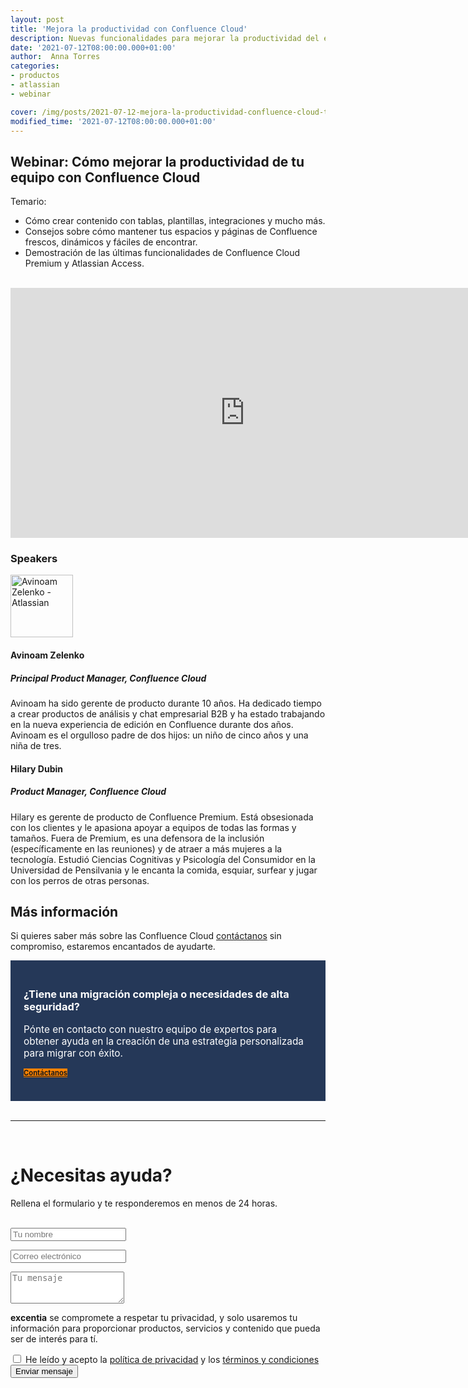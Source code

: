 ```yaml
---
layout: post
title: 'Mejora la productividad con Confluence Cloud'
description: Nuevas funcionalidades para mejorar la productividad del equipo
date: '2021-07-12T08:00:00.000+01:00'
author:  Anna Torres
categories: 
- productos
- atlassian
- webinar

cover: /img/posts/2021-07-12-mejora-la-productividad-confluence-cloud-thumb.png
modified_time: '2021-07-12T08:00:00.000+01:00'
---
```


## Webinar: Cómo mejorar la productividad de tu equipo con Confluence Cloud

Temario:

- Cómo crear contenido con tablas, plantillas, integraciones y mucho más.
- Consejos sobre cómo mantener tus espacios y páginas de Confluence frescos, dinámicos y fáciles de encontrar.
- Demostración de las últimas funcionalidades de Confluence Cloud Premium y Atlassian Access.

<br/>
<center><iframe width="750" height="400" src="https://www.youtube.com/embed/cyacObjA0P8" title="YouTube video player" frameborder="0" allow="accelerometer; autoplay; clipboard-write; encrypted-media; gyroscope; picture-in-picture" allowfullscreen></iframe>
</center>


### Speakers

<img src="/img/posts/2021-07-12-novedades-confluence-cloud-Avinoam.png" alt="Avinoam Zelenko - Atlassian" width="100px">

#### Avinoam Zelenko
##### Principal Product Manager, Confluence Cloud
Avinoam ha sido gerente de producto durante 10 años. Ha dedicado tiempo a crear productos de análisis y chat empresarial B2B y ha estado trabajando en la nueva experiencia de edición en Confluence durante dos años. Avinoam es el orgulloso padre de dos hijos: un niño de cinco años y una niña de tres.



#### Hilary Dubin
##### Product Manager, Confluence Cloud
Hilary es gerente de producto de Confluence Premium. Está obsesionada con los clientes y le apasiona apoyar a equipos de todas las formas y tamaños. Fuera de Premium, es una defensora de la inclusión (específicamente en las reuniones) y de atraer a más mujeres a la tecnología. Estudió Ciencias Cognitivas y Psicología del Consumidor en la Universidad de Pensilvania y le encanta la comida, esquiar, surfear y jugar con los perros de otras personas.

## Más información 

Si quieres saber más sobre las Confluence Cloud <a href="#contact-form">contáctanos</a> sin compromiso, estaremos encantados de ayudarte.



<div style="border:1px solid #253858; padding:20px 20px;background:#253858; color:#fff; ">
<h3>¿Tiene una migración compleja o necesidades de alta seguridad?</h3> 
<p style="font-size:1.1em;">Pónte en contacto con nuestro equipo de expertos para obtener ayuda en la creación de una estrategia personalizada para migrar con éxito.
</p>
<a href="#contact-form"><span class="btn btn-outline-white btn-xl" style="background:#FF8200; border:none; font-size:0.8em; font-weight: bold;" >Contáctanos</span></a>
<br/>
<br/>
</div>


<br/>
<hr>
<br/>
<!--Atlassian Contact Form-->
<div id="contact-form">
	<h1>¿Necesitas ayuda?</h1>
	<p>Rellena el formulario y te responderemos en menos de 24 horas.</p>
<br/>
        <form action="https://formspree.io/f/xaygrdqg" method="POST">
          <div class="col-md-12 col-sm-12">
            <div class="row control-group">
              <div class="form-group col-xs-12 floating-label-form-group controls">
                <input type="text" name="name" class="form-control" placeholder="Tu nombre" id="name" required data-validation-required-message="Por favor escribe tu nombre.">
                <p class="help-block text-danger"></p>
              </div>
            </div>
            <div class="row control-group">
              <div class="form-group col-xs-12 floating-label-form-group controls">
                <input type="email" name="email" class="form-control" placeholder="Correo electrónico" id="email" required data-validation-required-message="Por favor escribe tu dirección de correo.">
                <p class="help-block text-danger"></p>
              </div>
            </div>
            <div>
              <input type="text" name="_gotcha" style="display:none"/>
            </div>
            <div class="row control-group">
              <div class="form-group-2 col-xs-12 floating-label-form-group controls">
                <textarea name="message" class="form-control" rows="3" placeholder="Tu mensaje" id="message" required
                          data-validation-required-message="Por favor escribe un mensaje."></textarea>
                <p class="help-block text-danger"></p>
              </div>
            </div>
            <div class="row control-group">
              <div class="form-group col-xs-12 floating-label-form-group controls">
                <p><strong>excentia</strong> se compromete a respetar tu privacidad, y solo usaremos tu información para proporcionar productos, servicios y contenido que pueda ser de interés para tí.</p>
                <input type="checkbox" name="agreement" class="form-check-input" id="agreement" value="accept" required data-validation-required-message="Por favor lee y acepta la política de privacidad y los términos y condiciones">
                <label class="form-check-label" for="agreement">He leído y acepto la <a href="https://www.excentia.es/privacy" target="_blank">política de privacidad</a> y los <a href="https://www.excentia.es/pdf/excentia-terms-and-conditions.pdf" target="_blank">términos y condiciones</a></label>
              </div>
            </div>
            <div id="success"></div>
            <div class="block">
              <button type="submit" class="btn btn-warning btn-xl">Enviar mensaje</button>
            </div>
          </div>
        </form>

</div>


